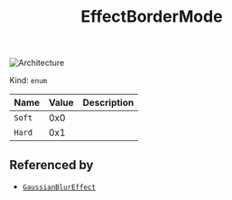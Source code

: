 ﻿---
id: EffectBorderMode
title: EffectBorderMode
---

![Architecture](https://img.shields.io/badge/architecture-old_only-yellow)

Kind: `enum`

| Name |  Value | Description |
|--|--|--|
|`Soft` | 0x0  |  |
|`Hard` | 0x1  |  |

## Referenced by
- [`GaussianBlurEffect`](GaussianBlurEffect)

